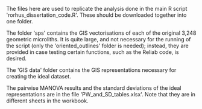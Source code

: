 The files here are used to replicate the analysis done in the main R script 'rorhus_dissertation_code.R'. These should be downloaded together into one folder. 

The folder 'sps' contains the GIS vectorisations of each of the original 3,248 geometric microliths. It is quite large, and not necessary for the running of the script (only the 'oriented_outlines' folder is needed); instead, they are provided in case testing certain functions, such as the Reliab code, is desired. 

The 'GIS data' folder contains the GIS representations necessary for creating the ideal dataset.

The pairwise MANOVA results and the standard deviations of the ideal representations are in 
the file 'PW_and_SD_tables.xlsx'. Note that they are in different sheets in the workbook.
